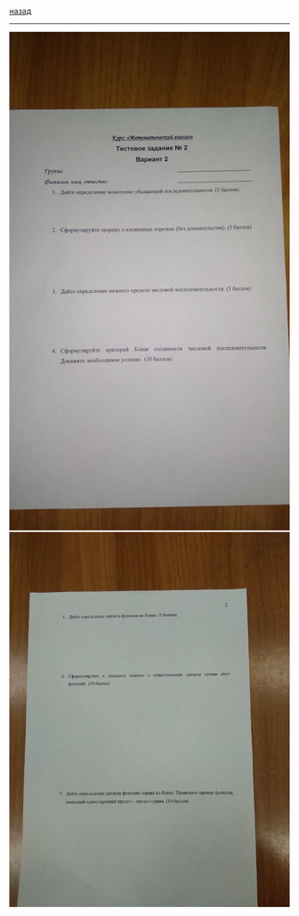 [назад](../../isit/isit-1-1.md#Математический-анализ)
***
![матанализ практика вариант часть 1](../../images/mathan/theory/att2/th2.1.jpg)
![матанализ практика вариант часть 2](../../images/mathan/theory/att2/th2.2.jpg)